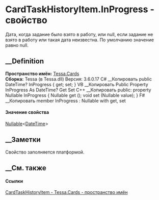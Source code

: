 # CardTaskHistoryItem.InProgress - свойство
Дата, когда задание было взято в работу, или null, если задание не взято в
работу или такая дата неизвестна. По умолчанию значение равно null.
## __Definition
 **Пространство имён:** [Tessa.Cards](N_Tessa_Cards.htm)  
 **Сборка:** Tessa (в Tessa.dll) Версия: 3.6.0.17
C# __Копировать
     public DateTime? InProgress { get; set; }
VB __Копировать
     Public Property InProgress As DateTime?
    	Get
    	Set
C++ __Копировать
     public:
    property Nullable<DateTime> InProgress {
    	Nullable<DateTime> get ();
    	void set (Nullable<DateTime> value);
    }
F# __Копировать
     member InProgress : Nullable<DateTime> with get, set
#### Значение свойства
[Nullable](https://learn.microsoft.com/dotnet/api/system.nullable-1)<[DateTime](https://learn.microsoft.com/dotnet/api/system.datetime)>
##  __Заметки
Свойство заполняется платформой.
##  __См. также
#### Ссылки
[CardTaskHistoryItem - ](T_Tessa_Cards_CardTaskHistoryItem.htm)
[Tessa.Cards - пространство имён](N_Tessa_Cards.htm)
